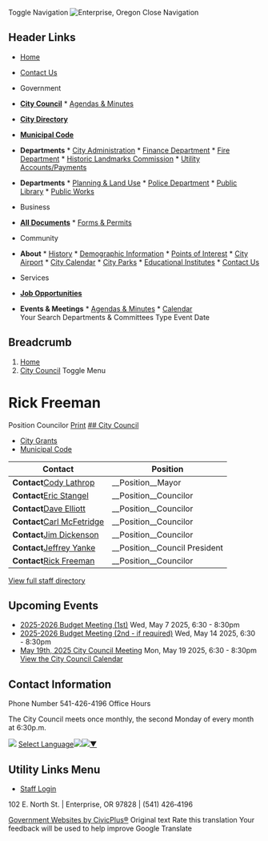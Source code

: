  Toggle Navigation  ![Enterprise, Oregon](images/f25b7469950ca75facb0782eebd777c7cdd0e5d2a4862729954166bae100ef94.png)  Close Navigation 

## Header Links

 *   [Home](https://www.enterpriseoregon.gov/)  
 *   [Contact Us](https://www.enterpriseoregon.gov/contact-us)  

 *  Government 
   *  [__City Council__](https://www.enterpriseoregon.gov/node/31) 
     *  [Agendas & Minutes](https://www.enterpriseoregon.gov/meetings) 
   *  [__City Directory__](https://www.enterpriseoregon.gov/directory) 
   *  [__Municipal Code__](https://library.municode.com/or/enterprise/codes/code_of_ordinances) 
   *  __Departments__ 
     *  [City Administration](https://www.enterpriseoregon.gov/node/486) 
     *  [Finance Department](https://www.enterpriseoregon.gov/node/511) 
     *  [Fire Department](https://www.enterpriseoregon.gov/node/546) 
     *  [Historic Landmarks Commission](https://www.enterpriseoregon.gov/node/586) 
     *  [Utility Accounts/Payments](https://www.enterpriseoregon.gov/node/541) 
   *  __Departments__ 
     *  [Planning & Land Use](https://www.enterpriseoregon.gov/planning-commission) 
     *  [Police Department](https://www.enterpriseoregon.gov/node/516) 
     *  [Public Library](https://www.enterpriseoregon.gov/node/436) 
     *  [Public Works](https://www.enterpriseoregon.gov/node/556)  
 *  Business 
   *  [__All Documents__](https://www.enterpriseoregon.gov/document-library) 
     *  [Forms & Permits](https://www.enterpriseoregon.gov/forms)  
 *  Community 
   *  __About__ 
     *  [History](https://www.enterpriseoregon.gov/node/626) 
     *  [Demographic Information](https://www.enterpriseoregon.gov/node/631) 
     *  [Points of Interest](https://www.enterpriseoregon.gov/node/636) 
     *  [City Airport](https://www.enterpriseoregon.gov/node/641) 
     *  [City Calendar](https://www.enterpriseoregon.gov/calendar) 
     *  [City Parks](https://www.enterpriseoregon.gov/node/651) 
     *  [Educational Institutes](https://www.enterpriseoregon.gov/node/656) 
     *  [Contact Us](https://www.enterpriseoregon.gov/contact-us)  
 *  Services 
   *  [__Job Opportunities__](https://www.enterpriseoregon.gov/jobs) 
   *  __Events & Meetings__ 
     *  [Agendas & Minutes](https://www.enterpriseoregon.gov/meetings) 
     *  [Calendar](https://www.enterpriseoregon.gov/calendar)  
 Your Search Departments & Committees Type Event Date 

## Breadcrumb

 1.  [Home](https://www.enterpriseoregon.gov/) 
 1.  [City Council](https://www.enterpriseoregon.gov/city-council) 
 Toggle Menu 

#  Rick Freeman 

 Position Councilor  [Print](https://www.enterpriseoregon.gov/print/pdf/node/711)   [## City Council](https://www.enterpriseoregon.gov/city-council)  

 *   [City Grants](https://www.enterpriseoregon.gov/city-council/page/city-grants)  
 *   [Municipal Code](https://www.enterpriseoregon.gov/city-council/page/municipal-code)  

|Contact|Position|
|---|---|
|__Contact__[Cody Lathrop](https://www.enterpriseoregon.gov/city-council/directory-listing/cody-lathrop)|__Position__Mayor|
|__Contact__[Eric Stangel](https://www.enterpriseoregon.gov/city-council/directory-listing/eric-stangel)|__Position__Councilor|
|__Contact__[Dave Elliott](https://www.enterpriseoregon.gov/city-council/directory-listing/dave-elliott)|__Position__Councilor|
|__Contact__[Carl McFetridge](https://www.enterpriseoregon.gov/city-council/directory-listing/carl-mcfetridge)|__Position__Councilor|
|__Contact__[Jim Dickenson](https://www.enterpriseoregon.gov/city-council/directory-listing/jim-dickenson)|__Position__Councilor|
|__Contact__[Jeffrey Yanke](https://www.enterpriseoregon.gov/council-regular-meeting/directory-listing/jeffrey-yanke)|__Position__Council President|
|__Contact__[Rick Freeman](https://www.enterpriseoregon.gov/city-council/directory-listing/rick-freeman)|__Position__Councilor|

 [View full staff directory](https://www.enterpriseoregon.gov/directory) 

## Upcoming Events

 *   [2025-2026 Budget Meeting (1st)](https://www.enterpriseoregon.gov/city-council/meeting/2025-2026-budget-meeting-1st)  Wed, May 7 2025, 6:30 - 8:30pm 
 *   [2025-2026 Budget Meeting (2nd - if required)](https://www.enterpriseoregon.gov/city-council/meeting/2025-2026-budget-meeting-2nd-if-required)  Wed, May 14 2025, 6:30 - 8:30pm 
 *   [May 19th, 2025 City Council Meeting](https://www.enterpriseoregon.gov/city-council/meeting/may-19th-2025-city-council-meeting)  Mon, May 19 2025, 6:30 - 8:30pm 
  [View the City Council Calendar](https://www.enterpriseoregon.gov/calendar?boards-commissions=31)  

## Contact Information

 Phone Number 541-426-4196 Office Hours 

 The City Council meets once monthly, the second Monday of every month at 6:30p.m.  

  ![](images/ab5314affea2908d9d1d48192927b2287dcc1864718987803c26fba0d5b54a47.gif)   [Select Language![](images/ab5314affea2908d9d1d48192927b2287dcc1864718987803c26fba0d5b54a47.gif)​![](images/ab5314affea2908d9d1d48192927b2287dcc1864718987803c26fba0d5b54a47.gif)▼](https://www.enterpriseoregon.gov/city-council/directory-listing/rick-freeman/)  

## Utility Links Menu

 *  [Staff Login](https://www.enterpriseoregon.gov/login?current=/city-council/meeting/march-city-council-meeting) 

102 E. North St. | Enterprise, OR 97828 | (541) 426‑4196

  [Government Websites by CivicPlus®](https://www.civicplus.com/)  Original text Rate this translation Your feedback will be used to help improve Google Translate 